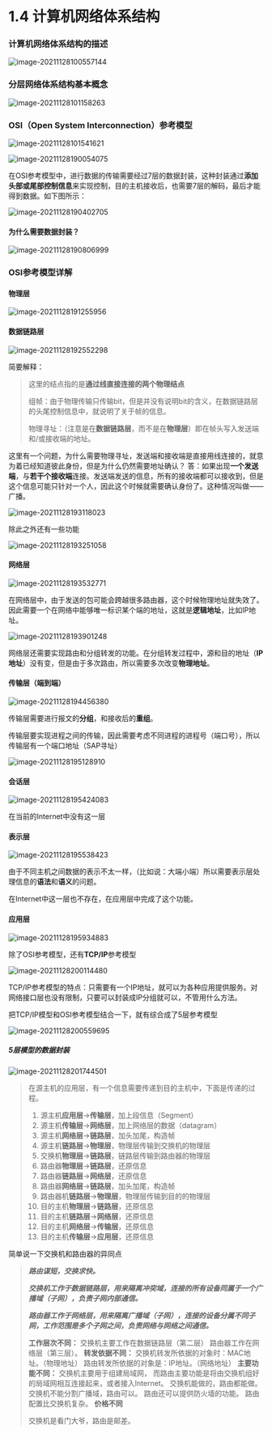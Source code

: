 # 1.4 计算机网络体系结构

### 计算机网络体系结构的描述

![image-20211128100557144](https://gitee.com/ccnuktd/pic-bed/raw/master/image-20211128100557144.png)

### 分层网络体系结构基本概念

![image-20211128101158263](https://gitee.com/ccnuktd/pic-bed/raw/master/image-20211128101158263.png)

### OSI（Open System Interconnection）参考模型

![image-20211128101541621](https://gitee.com/ccnuktd/pic-bed/raw/master/image-20211128101541621.png)

![image-20211128190054075](https://gitee.com/ccnuktd/pic-bed/raw/master/image-20211128190054075.png)

在OSI参考模型中，进行数据的传输需要经过7层的数据封装，这种封装通过**添加头部或尾部控制信息**来实现控制，目的主机接收后，也需要7层的解码，最后才能得到数据。如下图所示：

![image-20211128190402705](https://gitee.com/ccnuktd/pic-bed/raw/master/image-20211128190402705.png)

#### 为什么需要数据封装？

![image-20211128190806999](https://gitee.com/ccnuktd/pic-bed/raw/master/image-20211128190806999.png)

### OSI参考模型详解

#### 物理层

![image-20211128191255956](https://gitee.com/ccnuktd/pic-bed/raw/master/image-20211128191255956.png)

#### 数据链路层

![image-20211128192552298](https://gitee.com/ccnuktd/pic-bed/raw/master/image-20211128192552298.png)

简要解释：

> 这里的结点指的是**通过线直接连接的两个物理结点**
>
> 组帧：由于物理传输只传输bit，但是并没有说明bit的含义，在数据链路层的头尾控制信息中，就说明了关于帧的信息。
>
> 物理寻址：（注意是在**数据链路层**，而不是在**物理层**）即在帧头写入发送端和/或接收端的地址。

这里有一个问题，为什么需要物理寻址，发送端和接收端是直接用线连接的，就意为着已经知道彼此身份，但是为什么仍然需要地址确认？
答：如果出现**一个发送端**，与**若干个接收端**连接。发送端发送的信息，所有的接收端都可以接收到，但是这个信息可能只针对一个人，因此这个时候就需要确认身份了。这种情况叫做——广播。

![image-20211128193118023](https://gitee.com/ccnuktd/pic-bed/raw/master/image-20211128193118023.png)

除此之外还有一些功能

![image-20211128193251058](https://gitee.com/ccnuktd/pic-bed/raw/master/image-20211128193251058.png)

#### 网络层

![image-20211128193532771](https://gitee.com/ccnuktd/pic-bed/raw/master/image-20211128193532771.png)

在网络层中，由于发送的包可能会跨越很多路由器，这个时候物理地址就失效了。因此需要一个在网络中能够唯一标识某个端的地址，这就是**逻辑地址**，比如IP地址。

![image-20211128193901248](https://gitee.com/ccnuktd/pic-bed/raw/master/image-20211128193901248.png)

网络层还需要实现路由和分组转发的功能。在分组转发过程中，源和目的地址（**IP地址**）没有变，但是由于多次路由，所以需要多次改变**物理地址**。

#### 传输层（端到端）

![image-20211128194456380](https://gitee.com/ccnuktd/pic-bed/raw/master/image-20211128194456380.png)

传输层需要进行报文的**分组**，和接收后的**重组**。

传输层要实现进程之间的传输，因此需要考虑不同进程的进程号（端口号），所以传输层有一个端口地址（SAP寻址）

![image-20211128195128910](https://gitee.com/ccnuktd/pic-bed/raw/master/image-20211128195128910.png)

#### 会话层

![image-20211128195424083](https://gitee.com/ccnuktd/pic-bed/raw/master/image-20211128195424083.png)

在当前的Internet中没有这一层

#### 表示层

![image-20211128195538423](https://gitee.com/ccnuktd/pic-bed/raw/master/image-20211128195538423.png)

由于不同主机之间数据的表示不太一样，（比如说：大端小端）所以需要表示层处理信息的**语法**和**语义**的问题。

在Internet中这一层也不存在，在应用层中完成了这个功能。

#### 应用层

![image-20211128195934883](https://gitee.com/ccnuktd/pic-bed/raw/master/image-20211128195934883.png)

除了OSI参考模型，还有**TCP/IP**参考模型

![image-20211128200114480](https://gitee.com/ccnuktd/pic-bed/raw/master/image-20211128200114480.png)

TCP/IP参考模型的特点：只需要有一个IP地址，就可以为各种应用提供服务。对网络接口层也没有限制，只要可以封装成IP分组就可以，不管用什么方法。

把TCP/IP模型和OSI参考模型结合一下，就有综合成了5层参考模型

![image-20211128200559695](https://gitee.com/ccnuktd/pic-bed/raw/master/image-20211128200559695.png)

##### 5层模型的数据封装

![image-20211128201744501](https://gitee.com/ccnuktd/pic-bed/raw/master/image-20211128201744501.png)

>在源主机的应用层，有一个信息需要传递到目的主机中，下面是传递的过程。
>
>1. 源主机**应用层**->**传输层**，加上段信息（Segment）
>2. 源主机**传输层**->**网络层**，加上网络层的数据（datagram）
>3. 源主机**网络层**->**链路层**，加头加尾，构造帧
>4. 源主机**链路层**->**物理层**，物理层传输到交换机的物理层
>5. 交换机**物理层**->**链路层**，链路层传输到路由器的物理层
>6. 路由器**物理层**->**链路层**，还原信息
>7. 路由器**链路层**->**网络层**，还原信息
>8. 路由器**网络层**->**链路层**，加头加尾，构造帧
>9. 路由器机**链路层**->**物理层**，物理层传输到目的的物理层
>10. 目的主机**物理层**->**链路层**，还原信息
>11. 目的主机**链路层**->**网络层**，还原信息
>12. 目的主机**网络层**->**传输层**，还原信息
>13. 目的主机**传输层**->**应用层**，还原信息

简单说一下交换机和路由器的异同点

> ***路由谋短，交换求快。***
>
> ***交换机工作于数据链路层，用来隔离冲突域，连接的所有设备同属于一个广播域（子网），负责子网内部通信。***
>
> ***路由器工作于网络层，用来隔离广播域（子网），连接的设备分属不同子网，工作范围是多个子网之间，负责网络与网络之间通信。***
>
> 
>
> **工作层次不同：**
> 交换机主要工作在数据链路层（第二层）
> 路由器工作在网络层（第三层）。
> **转发依据不同：**
> 交换机转发所依据的对象时：MAC地址。（物理地址）
> 路由转发所依据的对象是：IP地址。（网络地址）
> **主要功能不同：**
> 交换机主要用于组建局域网，
> 而路由主要功能是将由交换机组好的局域网相互连接起来，或者接入Internet。
> 交换机能做的，路由都能做。
> 交换机不能分割广播域，路由可以。
> 路由还可以提供防火墙的功能。
> 路由配置比交换机复杂。
> **价格不同**
>
> 交换机是看门大爷，路由是邮差。